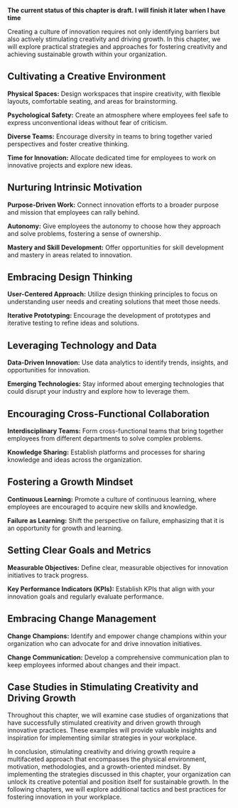 **The current status of this chapter is draft. I will finish it later when I have time**

Creating a culture of innovation requires not only identifying barriers but also actively stimulating creativity and driving growth. In this chapter, we will explore practical strategies and approaches for fostering creativity and achieving sustainable growth within your organization.

Cultivating a Creative Environment
----------------------------------

**Physical Spaces:** Design workspaces that inspire creativity, with flexible layouts, comfortable seating, and areas for brainstorming.

**Psychological Safety:** Create an atmosphere where employees feel safe to express unconventional ideas without fear of criticism.

**Diverse Teams:** Encourage diversity in teams to bring together varied perspectives and foster creative thinking.

**Time for Innovation:** Allocate dedicated time for employees to work on innovative projects and explore new ideas.

Nurturing Intrinsic Motivation
------------------------------

**Purpose-Driven Work:** Connect innovation efforts to a broader purpose and mission that employees can rally behind.

**Autonomy:** Give employees the autonomy to choose how they approach and solve problems, fostering a sense of ownership.

**Mastery and Skill Development:** Offer opportunities for skill development and mastery in areas related to innovation.

Embracing Design Thinking
-------------------------

**User-Centered Approach:** Utilize design thinking principles to focus on understanding user needs and creating solutions that meet those needs.

**Iterative Prototyping:** Encourage the development of prototypes and iterative testing to refine ideas and solutions.

Leveraging Technology and Data
------------------------------

**Data-Driven Innovation:** Use data analytics to identify trends, insights, and opportunities for innovation.

**Emerging Technologies:** Stay informed about emerging technologies that could disrupt your industry and explore how to leverage them.

Encouraging Cross-Functional Collaboration
------------------------------------------

**Interdisciplinary Teams:** Form cross-functional teams that bring together employees from different departments to solve complex problems.

**Knowledge Sharing:** Establish platforms and processes for sharing knowledge and ideas across the organization.

Fostering a Growth Mindset
--------------------------

**Continuous Learning:** Promote a culture of continuous learning, where employees are encouraged to acquire new skills and knowledge.

**Failure as Learning:** Shift the perspective on failure, emphasizing that it is an opportunity for growth and learning.

Setting Clear Goals and Metrics
-------------------------------

**Measurable Objectives:** Define clear, measurable objectives for innovation initiatives to track progress.

**Key Performance Indicators (KPIs):** Establish KPIs that align with your innovation goals and regularly evaluate performance.

Embracing Change Management
---------------------------

**Change Champions:** Identify and empower change champions within your organization who can advocate for and drive innovation initiatives.

**Change Communication:** Develop a comprehensive communication plan to keep employees informed about changes and their impact.

Case Studies in Stimulating Creativity and Driving Growth
---------------------------------------------------------

Throughout this chapter, we will examine case studies of organizations that have successfully stimulated creativity and driven growth through innovative practices. These examples will provide valuable insights and inspiration for implementing similar strategies in your workplace.

In conclusion, stimulating creativity and driving growth require a multifaceted approach that encompasses the physical environment, motivation, methodologies, and a growth-oriented mindset. By implementing the strategies discussed in this chapter, your organization can unlock its creative potential and position itself for sustainable growth. In the following chapters, we will explore additional tactics and best practices for fostering innovation in your workplace.
